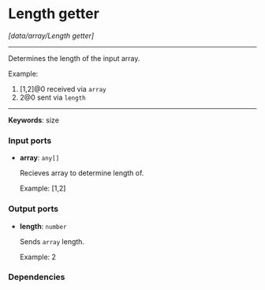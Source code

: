 # Length getter

_[data/array/Length getter]_

---

Determines the length of the input array.  
  
Example:  
1. [1,2]@0 received via `array`  
2. 2@0 sent via `length`  

---

__Keywords__: size

### Input ports

* __array__: ` any[] `

    Recieves array to determine length of.
    
    Example:
    [1,2]

### Output ports

* __length__: ` number `

    Sends `array` length.
    
    Example:
    2

### Dependencies




